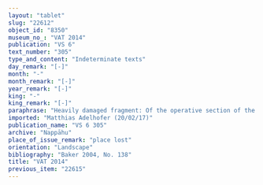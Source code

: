 ```yaml
---
layout: "tablet"
slug: "22612"
object_id: "8350"
museum_no_: "VAT 2014"
publication: "VS 6"
text_number: "305"
type_and_content: "Indeterminate texts"
day_remark: "[-]"
month: "-"
month_remark: "[-]"
year_remark: "[-]"
king: "-"
king_remark: "[-]"
paraphrase: "Heavily damaged fragment: Of the operative section of the tablet only the part of the name of <strong>A</strong> is extant. One witness is legible, the remainder of the tablet is lost.<br /> &nbsp;<br /> <strong>A</strong> = Arad-Nergal/Nab&ucirc;-muqqu-elip//Egibi<br /> &nbsp;"
imported: "Matthias Adelhofer (20/02/17)"
publication_name: "VS 6 305"
archive: "Nappāhu"
place_of_issue_remark: "place lost"
orientation: "Landscape"
bibliography: "Baker 2004, No. 138"
title: "VAT 2014"
previous_item: "22615"
---
```

